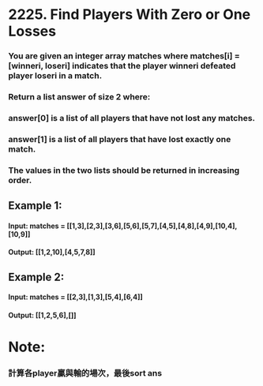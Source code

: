 # 2225. Find Players With Zero or One Losses 
### You are given an integer array matches where matches[i] = [winneri, loseri] indicates that the player winneri defeated player loseri in a match. 

### Return a list answer of size 2 where:

### answer[0] is a list of all players that have not lost any matches.
### answer[1] is a list of all players that have lost exactly one match.
### The values in the two lists should be returned in increasing order.

 

## Example 1:  

#### Input: matches = [[1,3],[2,3],[3,6],[5,6],[5,7],[4,5],[4,8],[4,9],[10,4],[10,9]]  
#### Output: [[1,2,10],[4,5,7,8]] 
## Example 2:  

#### Input: matches = [[2,3],[1,3],[5,4],[6,4]] 
#### Output: [[1,2,5,6],[]]

# Note:
### 計算各player贏與輸的場次，最後sort ans